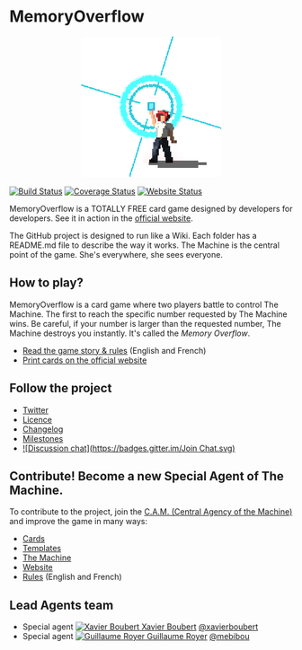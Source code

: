 # MemoryOverflow

<p align="center">
  <img src="rules/images/logo.png"/>
</p>

[![Build Status](https://travis-ci.org/CodeCorico/MemoryOverflow.svg)](https://travis-ci.org/CodeCorico/MemoryOverflow)
[![Coverage Status](https://img.shields.io/coveralls/CodeCorico/MemoryOverflow.svg)](https://coveralls.io/r/CodeCorico/MemoryOverflow)
[![Website Status](http://publish.memoryoverflow.codecorico.com/status.svg)](https://github.com/CodeCorico/MemoryOverflow-website)

MemoryOverflow is a TOTALLY FREE card game designed by developers for developers.
See it in action in the [official website](http://memoryoverflow.org).

The GitHub project is designed to run like a Wiki. Each folder has a README.md file to describe the way it works. The Machine is the central point of the game. She's everywhere, she sees everyone.

## How to play?

MemoryOverflow is a card game where two players battle to control The Machine. The first to reach the specific number requested by The Machine wins. Be careful, if your number is larger than the requested number, The Machine destroys you instantly. It's called the *Memory Overflow*.

* [Read the game story & rules](rules) (English and French)
* [Print cards on the official website](http://memoryoverflow.org)

## Follow the project

* [Twitter](https://twitter.com/codecoricoteam)
* [Licence](LICENSE)
* [Changelog](CHANGELOG.md)
* [Milestones](https://github.com/CodeCorico/MemoryOverflow/milestones?state=open)
* [![Discussion chat](https://badges.gitter.im/Join Chat.svg)](https://gitter.im/CodeCorico/MemoryOverflow?utm_source=badge&utm_medium=badge&utm_campaign=pr-badge&utm_content=badge)

## Contribute! Become a new Special Agent of The Machine.

To contribute to the project, join the [C.A.M. (Central Agency of the Machine)](CONTRIBUTING.md) and improve the game in many ways:

* [Cards](cards/)
* [Templates](templates/)
* [The Machine](the-machine/)
* [Website](website/)
* [Rules](rules/) (English and French)


Lead Agents team
---------

* Special agent <a href="http://xavierboubert.fr"><img src="https://avatars0.githubusercontent.com/u/482251?v=2&s=18" alt="Xavier Boubert" /> Xavier Boubert</a> [@xavierboubert](https://github.com/XavierBoubert)
* Special agent <a href="https://www.linkedin.com/profile/view?id=42944066"><img src="https://avatars3.githubusercontent.com/u/305342?v=2&s=18" alt="Guillaume Royer" /> Guillaume Royer</a> [@mebibou](https://github.com/mebibou)
